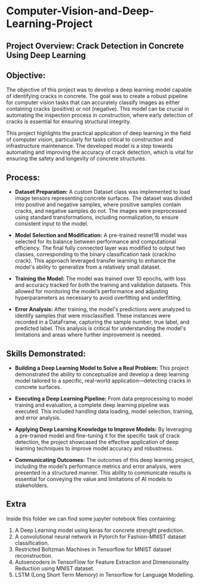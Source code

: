 # Computer-Vision-and-Deep-Learning-Project

## Project Overview: Crack Detection in Concrete Using Deep Learning
## Objective:
The objective of this project was to develop a deep learning model capable of identifying cracks in concrete. The goal was to create a robust pipeline for computer vision tasks that can accurately classify images as either containing cracks (positive) or not (negative). This model can be crucial in automating the inspection process in construction, where early detection of cracks is essential for ensuring structural integrity.

This project highlights the practical application of deep learning in the field of computer vision, particularly for tasks critical to construction and infrastructure maintenance. The developed model is a step towards automating and improving the accuracy of crack detection, which is vital for ensuring the safety and longevity of concrete structures.

## Process:

- **Dataset Preparation:**
A custom Dataset class was implemented to load image tensors representing concrete surfaces. The dataset was divided into positive and negative samples, where positive samples contain cracks, and negative samples do not. The images were preprocessed using standard transformations, including normalization, to ensure consistent input to the model.

- **Model Selection and Modification:**
A pre-trained resnet18 model was selected for its balance between performance and computational efficiency. The final fully connected layer was modified to output two classes, corresponding to the binary classification task (crack/no crack). This approach leveraged transfer learning to enhance the model's ability to generalize from a relatively small dataset.

- **Training the Model:**
The model was trained over 10 epochs, with loss and accuracy tracked for both the training and validation datasets. This allowed for monitoring the model’s performance and adjusting hyperparameters as necessary to avoid overfitting and underfitting.

- **Error Analysis:**
After training, the model's predictions were analyzed to identify samples that were misclassified. These instances were recorded in a DataFrame, capturing the sample number, true label, and predicted label. This analysis is critical for understanding the model's limitations and areas where further improvement is needed.

## Skills Demonstrated:

- **Building a Deep Learning Model to Solve a Real Problem:**
This project demonstrated the ability to conceptualize and develop a deep learning model tailored to a specific, real-world application—detecting cracks in concrete surfaces.

- **Executing a Deep Learning Pipeline:**
From data preprocessing to model training and evaluation, a complete deep learning pipeline was executed. This included handling data loading, model selection, training, and error analysis.

- **Applying Deep Learning Knowledge to Improve Models:**
By leveraging a pre-trained model and fine-tuning it for the specific task of crack detection, the project showcased the effective application of deep learning techniques to improve model accuracy and robustness.

- **Communicating Outcomes:**
The outcomes of this deep learning project, including the model’s performance metrics and error analysis, were presented in a structured manner. This ability to communicate results is essential for conveying the value and limitations of AI models to stakeholders.

## Extra

Inside this folder we can find some jupyter notebook files containing:

1. A Deep Learning model using keras for concrete strenght prediction.
2. A convolutional neural network in Pytorch for Fashion-MNIST dataset classification.
3. Restricted Boltzman Machines in Tensorflow for MNIST dataset reconstruction.
4. Autoencoders in TensorFlow for Feature Extraction and Dimensionality Reduction using MNIST dataset.
5. LSTM (Long Short Term Memory) in Tensorflow for Language Modelling.

